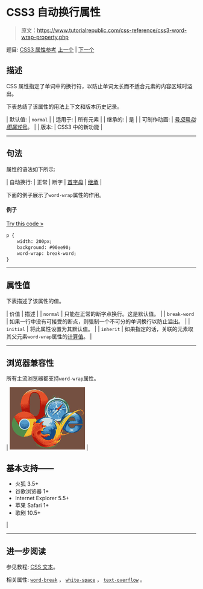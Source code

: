 # CSS3 自动换行属性

> 原文：<https://www.tutorialrepublic.com/css-reference/css3-word-wrap-property.php>

题目: [CSS3 属性参考](css3-properties.php) [上一个](css-word-spacing-property.php) | [下一个](css-z-index-property.php)

## 描述

CSS 属性指定了单词中的换行符，以防止单词太长而不适合元素的内容区域时溢出。

下表总结了该属性的用法上下文和版本历史记录。

| 默认值: | `normal` |
| 适用于: | 所有元素 |
| 继承的: | 是 |
| 可制作动画: | [号*见*号*动图属性*号](css-animatable-properties.php)。 |
| 版本: | CSS3 中的新功能 |

* * *

## 句法

属性的语法如下所示:

| 自动换行: | 正常 &#124; 断字 &#124; [首字母](../definitions.php#initial) &#124; [继承](../definitions.php#inherit) |

下面的例子展示了`word-wrap`属性的作用。

#### 例子

[Try this code »](../codelab.php?topic=css3&file=word-wrap-property "Try this code using online Editor")

```
p {
    width: 200px;
    background: #90ee90;
    word-wrap: break-word;
}
```

* * *

## 属性值

下表描述了该属性的值。

| 价值 | 描述 |
| `normal` | 只能在正常的断字点换行。这是默认值。 |
| `break-word` | 如果一行中没有可接受的断点，则强制一个不可分的单词换行以防止溢出。 |
| `initial` | 将此属性设置为其默认值。 |
| `inherit` | 如果指定的话，关联的元素取其父元素`word-wrap`属性的[计算值](../definitions.php#computed-value)。 |

* * *

## 浏览器兼容性

所有主流浏览器都支持`word-wrap`属性。

| ![Browsers Icon](img/e9331123c77668c1832e541c2fca1002.png) | 

## 基本支持——

*   火狐 3.5+
*   谷歌浏览器 1+
*   Internet Explorer 5.5+
*   苹果 Safari 1+
*   歌剧 10.5+

 |

* * *

## 进一步阅读

参见教程: [CSS 文本](../css-tutorial/css-text.php)。

相关属性: [`word-break`](css3-word-break-property.php) ， [`white-space`](css-white-space-property.php) ， [`text-overflow`](css3-text-overflow-property.php) 。
